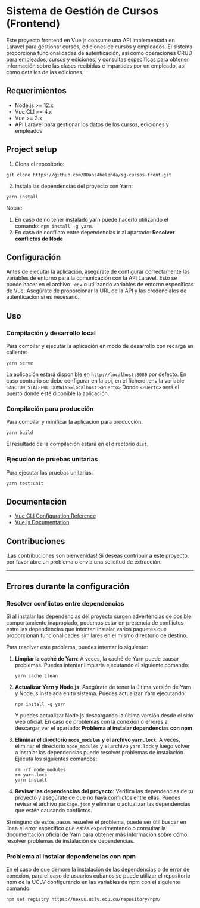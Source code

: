 # Sistema de Gestión de Cursos (Frontend)

Este proyecto frontend en Vue.js consume una API implementada en Laravel para gestionar cursos, ediciones de cursos y empleados. El sistema proporciona funcionalidades de autenticación, así como operaciones CRUD para empleados, cursos y ediciones, y consultas específicas para obtener información sobre las clases recibidas e impartidas por un empleado, así como detalles de las ediciones.

## Requerimientos

- Node.js >= 12.x
- Vue CLI >= 4.x
- Vue >= 3.x
- API Laravel para gestionar los datos de los cursos, ediciones y empleados

## Project setup

1. Clona el repositorio:

```
git clone https://github.com/DDansAbelenda/sg-cursos-front.git
```

2. Instala las dependencias del proyecto con Yarn:

```
yarn install
```
Notas:
1. En caso de no tener instalado yarn puede hacerlo utilizando el comando: `npm install -g yarn`.
2. En caso de conflicto entre dependencias ir al apartado: **Resolver conflictos de Node**

## Configuración

Antes de ejecutar la aplicación, asegúrate de configurar correctamente las variables de entorno para la comunicación con la API Laravel. Esto se puede hacer en el archivo `.env` o utilizando variables de entorno específicas de Vue. Asegúrate de proporcionar la URL de la API y las credenciales de autenticación si es necesario.

## Uso

### Compilación y desarrollo local

Para compilar y ejecutar la aplicación en modo de desarrollo con recarga en caliente:

```
yarn serve
```

La aplicación estará disponible en `http://localhost:8080` por defecto. En caso contrario se debe configurar en la api, en el fichero .env la variable `SANCTUM_STATEFUL_DOMAINS=localhost:<Puerto>` Donde `<Puerto>` será el puerto donde esté diponible la aplicación.

### Compilación para producción

Para compilar y minificar la aplicación para producción:

```
yarn build
```

El resultado de la compilación estará en el directorio `dist`.

### Ejecución de pruebas unitarias

Para ejecutar las pruebas unitarias:

```
yarn test:unit
```

## Documentación

- [Vue CLI Configuration Reference](https://cli.vuejs.org/config/)
- [Vue.js Documentation](https://vuejs.org/v2/guide/)

## Contribuciones

¡Las contribuciones son bienvenidas! Si deseas contribuir a este proyecto, por favor abre un problema o envía una solicitud de extracción.

---

## Errores durante la configuración

### Resolver conflictos entre dependencias

Si al instalar las dependencias del proyecto surgen advertencias de posible comportamiento inapropiado, podemos estar en presencia de conflictos entre las dependencias que intentan instalar varios paquetes que proporcionan funcionalidades similares en el mismo directorio de destino.

Para resolver este problema, puedes intentar lo siguiente:

1. **Limpiar la caché de Yarn**: A veces, la caché de Yarn puede causar problemas. Puedes intentar limpiarla ejecutando el siguiente comando:
   ```
   yarn cache clean
   ```

2. **Actualizar Yarn y Node.js**: Asegúrate de tener la última versión de Yarn y Node.js instalada en tu sistema. Puedes actualizar Yarn ejecutando:
   ```
   npm install -g yarn
   ```
   Y puedes actualizar Node.js descargando la última versión desde el sitio web oficial. En caso de problemas con la conexión o errores al descargar ver el apartado: **Problema al instalar dependencias con npm**

3. **Eliminar el directorio `node_modules` y el archivo `yarn.lock`**: A veces, eliminar el directorio `node_modules` y el archivo `yarn.lock` y luego volver a instalar las dependencias puede resolver problemas de instalación. Ejecuta los siguientes comandos:
   ```
   rm -rf node_modules
   rm yarn.lock
   yarn install
   ```

4. **Revisar las dependencias del proyecto**: Verifica las dependencias de tu proyecto y asegúrate de que no haya conflictos entre ellas. Puedes revisar el archivo `package.json` y eliminar o actualizar las dependencias que estén causando conflictos.

Si ninguno de estos pasos resuelve el problema, puede ser útil buscar en línea el error específico que estás experimentando o consultar la documentación oficial de Yarn para obtener más información sobre cómo resolver problemas de instalación de dependencias.


### Problema al instalar dependencias con npm

En el caso de que demore la instalación de las dependencias o de error de conexión, para el caso de usuarios cubanos se puede utilizar el repositorio  npm de la UCLV configurando en las variables de npm con el siguiente comando:

`npm set registry https://nexus.uclv.edu.cu/repository/npm/`

